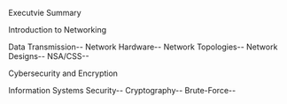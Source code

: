 Executvie Summary

Introduction to Networking

Data Transmission--
Network Hardware--
Network Topologies--
Network Designs--
NSA/CSS--

Cybersecurity and Encryption

Information Systems Security--
Cryptography--
Brute-Force--
